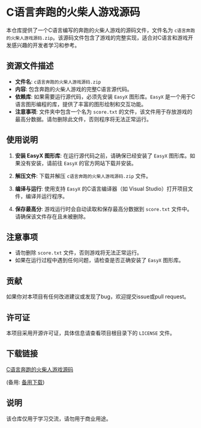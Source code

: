 # C语言奔跑的火柴人游戏源码

本仓库提供了一个C语言编写的奔跑的火柴人游戏的源码文件，文件名为 `c语言奔跑的火柴人游戏源码.zip`。该源码文件包含了游戏的完整实现，适合对C语言和游戏开发感兴趣的开发者学习和参考。

## 资源文件描述

- **文件名**: `c语言奔跑的火柴人游戏源码.zip`
- **内容**: 包含奔跑的火柴人游戏的完整C语言源代码。
- **依赖库**: 如果需要运行源代码，必须先安装 `EasyX` 图形库。`EasyX` 是一个用于C语言图形编程的库，提供了丰富的图形绘制和交互功能。
- **注意事项**: 文件夹中包含一个名为 `score.txt` 的文件，该文件用于存放游戏的最高分数据。请勿删除此文件，否则程序将无法正常运行。

## 使用说明

1. **安装 EasyX 图形库**: 在运行源代码之前，请确保已经安装了 `EasyX` 图形库。如果没有安装，请前往 `EasyX` 的官方网站下载并安装。

2. **解压文件**: 下载并解压 `c语言奔跑的火柴人游戏源码.zip` 文件。

3. **编译与运行**: 使用支持 `EasyX` 的C语言编译器（如 Visual Studio）打开项目文件，编译并运行程序。

4. **保存最高分**: 游戏运行时会自动读取和保存最高分数据到 `score.txt` 文件中。请确保该文件存在且未被删除。

## 注意事项

- 请勿删除 `score.txt` 文件，否则游戏将无法正常运行。
- 如果在运行过程中遇到任何问题，请检查是否正确安装了 `EasyX` 图形库。

## 贡献

如果你对本项目有任何改进建议或发现了bug，欢迎提交issue或pull request。

## 许可证

本项目采用开源许可证，具体信息请查看项目根目录下的 `LICENSE` 文件。

## 下载链接
[C语言奔跑的火柴人游戏源码](https://pan.quark.cn/s/c7eeb45a07cd) 

(备用: [备用下载](https://pan.baidu.com/s/1tzlrxS4D0Yr0wxpd4WZ2Xw?pwd=1234))

## 说明

该仓库仅用于学习交流，请勿用于商业用途。
